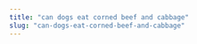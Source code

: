 ```yaml
---
title: "can dogs eat corned beef and cabbage"
slug: "can-dogs-eat-corned-beef-and-cabbage"
---
```


